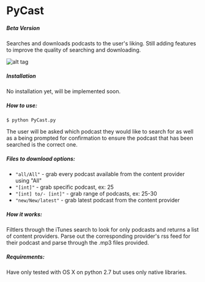 # PyCast

##### Beta Version

Searches and downloads podcasts to the user's liking. Still adding features to improve the quality of searching and downloading.


![alt tag](https://raw.github.com/sacert/PyCast/master/PyCast/PyCastDemo.gif)

##### Installation

No installation yet, will be implemented soon.

##### How to use:

```                      
$ python PyCast.py
```

The user will be asked which podcast they would like to search for as well as a being prompted for confirmation to ensure the podcast that has been searched is the correct one.

##### Files to download options:

* `"all/All"`          -  grab every podcast available from the content provider using "All"
* `"[int]"`            -  grab specific podcast, ex: 25
* `"[int] to/- [int]"` -  grab range of podcasts, ex: 25-30
* `"new/New/latest"`   -  grab latest podcast from the content provider

##### How it works:
Filtlers through the iTunes search to look for only podcasts and returns a list of content providers. Parse out the corresponding provider's rss feed for their podcast and parse through the .mp3 files provided.

##### Requirements:
Have only tested with OS X on python 2.7 but uses only native libraries.
